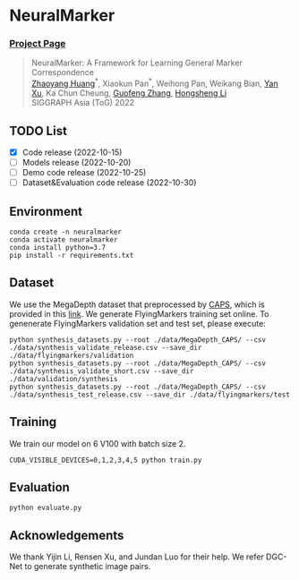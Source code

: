 # NeuralMarker
### [Project Page](https://drinkingcoder.github.io/publication/neuralmarker/)

> NeuralMarker: A Framework for Learning General Marker Correspondence   
> [Zhaoyang Huang](https://drinkingcoder.github.io)<sup>\*</sup>, Xiaokun Pan<sup>\*</sup>, Weihong Pan, Weikang Bian, [Yan Xu](https://decayale.github.io/), Ka Chun Cheung, [Guofeng Zhang](http://www.cad.zju.edu.cn/home/gfzhang/), [Hongsheng Li](https://www.ee.cuhk.edu.hk/~hsli/)  
> SIGGRAPH Asia (ToG) 2022  

## TODO List
- [x] Code release (2022-10-15)
- [ ] Models release (2022-10-20)
- [ ] Demo code release (2022-10-25)
- [ ] Dataset&Evaluation code release (2022-10-30)

## Environment
```
conda create -n neuralmarker
conda activate neuralmarker
conda install python=3.7
pip install -r requirements.txt
```

## Dataset

We use the MegaDepth dataset that preprocessed by [CAPS](https://github.com/qianqianwang68/caps), which is provided in this [link](https://drive.google.com/file/d/1-o4TRLx6qm8ehQevV7nExmVJXfMxj657/view?usp=sharing).
We generate FlyingMarkers training set online. To genenerate FlyingMarkers validation set and test set, please execute:
```
python synthesis_datasets.py --root ./data/MegaDepth_CAPS/ --csv ./data/synthesis_validate_release.csv --save_dir ./data/flyingmarkers/validation
python synthesis_datasets.py --root ./data/MegaDepth_CAPS/ --csv ./data/synthesis_validate_short.csv --save_dir ./data/validation/synthesis
python synthesis_datasets.py --root ./data/MegaDepth_CAPS/ --csv ./data/synthesis_test_release.csv --save_dir ./data/flyingmarkers/test
```


## Training
We train our model on 6 V100 with batch size 2.
```
CUDA_VISIBLE_DEVICES=0,1,2,3,4,5 python train.py
```

## Evaluation
```
python evaluate.py
```

## Acknowledgements
We thank Yijin Li, Rensen Xu, and Jundan Luo for their help.
We refer DGC-Net to generate synthetic image pairs.
